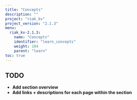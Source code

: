 ```yaml
---
title: "Concepts"
description: ""
project: "riak_kv"
project_version: "2.1.3"
menu:
  riak_kv-2.1.3:
    name: "Concepts"
    identifier: "learn_concepts"
    weight: 104
    parent: "learn"
toc: true
---
```


## TODO

- **Add section overview**
- **Add links + descriptions for each page within the section**
